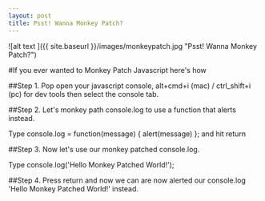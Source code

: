 ```yaml
---
layout: post
title: Psst! Wanna Monkey Patch?
---
```


![alt text ]({{ site.baseurl }}/images/monkeypatch.jpg "Psst! Wanna Monkey Patch?")

#If you ever wanted to Monkey Patch Javascript here's how

##Step 1.
Pop open your javascript console, alt+cmd+i (mac) / ctrl_shift+i (pc) for dev tools then select the console tab.

##Step 2.
Let's monkey path console.log to use a function that alerts instead.

Type console.log = function(message) { alert(message) }; and hit return

##Step 3.
Now let's use our monkey patched console.log.

Type console.log('Hello Monkey Patched World!');

##Step 4.
Press return and now we can are now alerted our console.log 'Hello Monkey Patched World!' instead.